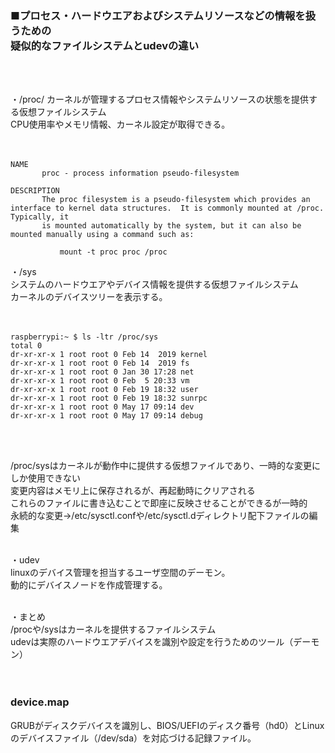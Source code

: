 <h3>■プロセス・ハードウエアおよびシステムリソースなどの情報を扱うための<br>
疑似的なファイルシステムとudevの違い</h3><br><br>

・/proc/
カーネルが管理するプロセス情報やシステムリソースの状態を提供する仮想ファイルシステム<br>
CPU使用率やメモリ情報、カーネル設定が取得できる。<br><br><br>

```
NAME
       proc - process information pseudo-filesystem

DESCRIPTION
       The proc filesystem is a pseudo-filesystem which provides an interface to kernel data structures.  It is commonly mounted at /proc.  Typically, it
       is mounted automatically by the system, but it can also be mounted manually using a command such as:

           mount -t proc proc /proc
```

・/sys<br>
システムのハードウエアやデバイス情報を提供する仮想ファイルシステム<br>
カーネルのデバイスツリーを表示する。<br><br><br>

```
raspberrypi:~ $ ls -ltr /proc/sys
total 0
dr-xr-xr-x 1 root root 0 Feb 14  2019 kernel
dr-xr-xr-x 1 root root 0 Feb 14  2019 fs
dr-xr-xr-x 1 root root 0 Jan 30 17:28 net
dr-xr-xr-x 1 root root 0 Feb  5 20:33 vm
dr-xr-xr-x 1 root root 0 Feb 19 18:32 user
dr-xr-xr-x 1 root root 0 Feb 19 18:32 sunrpc
dr-xr-xr-x 1 root root 0 May 17 09:14 dev
dr-xr-xr-x 1 root root 0 May 17 09:14 debug
```
<br><br>

/proc/sysはカーネルが動作中に提供する仮想ファイルであり、一時的な変更にしか使用できない<br>
変更内容はメモリ上に保存されるが、再起動時にクリアされる<br>
これらのファイルに書き込むことで即座に反映させることができるが一時的<br>
永続的な変更→/etc/sysctl.confや/etc/sysctl.dディレクトリ配下ファイルの編集<br><br>

・udev<br>
linuxのデバイス管理を担当するユーザ空間のデーモン。<br>
動的にデバイスノードを作成管理する。<br><br>

・まとめ<br>
/procや/sysはカーネルを提供するファイルシステム<br>
udevは実際のハードウエアデバイスを識別や設定を行うためのツール（デーモン）<br><br><br>

<h3>device.map</h3>
GRUBがディスクデバイスを識別し、BIOS/UEFIのディスク番号（hd0）とLinuxのデバイスファイル（/dev/sda）を対応づける記録ファイル。
